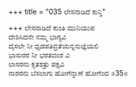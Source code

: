 +++
title = "035 ಲೇಸನಾಡಿದೆ ಕುನ್ತಿ"

+++
ಲೇಸನಾಡಿದೆ ಕುಂತಿ ಮುನಿಯುಪ  
ದೇಶಿಸಿದನೇ ನಮ್ಮ ಭಾಗ್ಯವಿ  
ದೈಸಲೇ ನೀ ಧೃಡಪತಿವ್ರತೆಯೆನ್ನನುಜ್ಞೆಯಲಿ   
ಭಾಸುರರ ನೀ ಭರತವಂಶ ವಿ  
ಲಾಸರನು ಕೃತಶತ್ರು ಪಕ್ಷವಿ  
ನಾಶರನು ಬೆಸಲಾಗು ಹೋಗೆನ್ನಾಣೆ ಹೋಗೆಂದ     ॥35॥